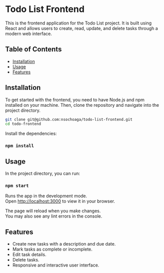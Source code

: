 # Todo List Frontend

This is the frontend application for the Todo List project. It is built using React and allows users to create, read, update, and delete tasks through a modern web interface.

## Table of Contents

- [Installation](#installation)
- [Usage](#usage)
- [Features](#features)


## Installation

To get started with the frontend, you need to have Node.js and npm installed on your machine. Then, clone the repository and navigate into the project directory.

```bash
git clone git@github.com:nsochoaga/todo-list-frontend.git
cd todo-frontend
```
Install the dependencies:

### `npm install`

## Usage
In the project directory, you can run:

### `npm start`

Runs the app in the development mode.\
Open [http://localhost:3000](http://localhost:3000) to view it in your browser.

The page will reload when you make changes.\
You may also see any lint errors in the console.

## Features
- Create new tasks with a description and due date.
- Mark tasks as complete or incomplete.
- Edit task details.
- Delete tasks.
- Responsive and interactive user interface.

